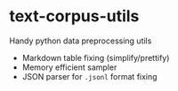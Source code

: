 # text-corpus-utils
Handy python data preprocessing utils

- Markdown table fixing (simplify/prettify)
- Memory efficient sampler
- JSON parser for `.jsonl` format fixing
